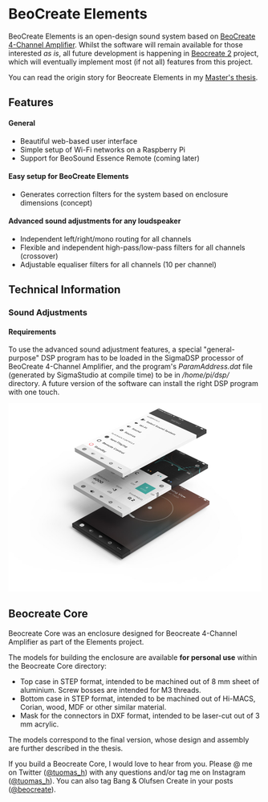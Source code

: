 # BeoCreate Elements
BeoCreate Elements is an open-design sound system based on [BeoCreate 4-Channel Amplifier](http://www.hifiberry.com/beocreate/). Whilst the software will remain available for those interested *as is*, all future development is happening in [Beocreate 2](https://github.com/bang-olufsen/create) project, which will eventually implement most (if not all) features from this project.

You can read the origin story for Beocreate Elements in my [Master's thesis](https://aaltodoc.aalto.fi/handle/123456789/36081).

## Features
#### General
- Beautiful web-based user interface
- Simple setup of Wi-Fi networks on a Raspberry Pi
- Support for BeoSound Essence Remote (coming later)
#### Easy setup for BeoCreate Elements
- Generates correction filters for the system based on enclosure dimensions (concept)
#### Advanced sound adjustments for any loudspeaker
- Independent left/right/mono routing for all channels
- Flexible and independent high-pass/low-pass filters for all channels (crossover)
- Adjustable equaliser filters for all channels (10 per channel)

## Technical Information
### Sound Adjustments
#### Requirements
To use the advanced sound adjustment features, a special "general-purpose" DSP program has to be loaded in the SigmaDSP processor of BeoCreate 4-Channel Amplifier, and the program's *ParamAddress.dat* file (generated by SigmaStudio at compile time) to be in */home/pi/dsp/* directory. A future version of the software can install the right DSP program with one touch.

![BeoCreate Elements](https://raw.githubusercontent.com/tuomashamalainen/beocreate-elements/master/BeoAppStackRender.jpg)

## Beocreate Core

Beocreate Core was an enclosure designed for Beocreate 4-Channel Amplifier as part of the Elements project.

The models for building the enclosure are available **for personal use** within the Beocreate Core directory:

- Top case in STEP format, intended to be machined out of 8 mm sheet of aluminium. Screw bosses are intended for M3 threads.
- Bottom case in STEP format, intended to be machined out of Hi-MACS, Corian, wood, MDF or other similar material.
- Mask for the connectors in DXF format, intended to be laser-cut out of 3 mm acrylic.

The models correspond to the final version, whose design and assembly are further described in the thesis.

If you build a Beocreate Core, I would love to hear from you. Please @ me on Twitter ([@tuomas\_h](https://twitter.com/tuomas_h)) with any questions and/or tag me on Instagram ([@tuomas\_h](https://instagr.am/tuomas_h)). You can also tag Bang & Olufsen Create in your posts ([@beocreate](https://instagr.am/beocreate)).
